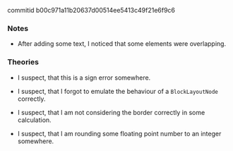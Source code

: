 commitid b00c971a11b20637d00514ee5413c49f21e6f9c6

### Notes

-   After adding some text, I noticed that some elements were overlapping.

### Theories

-   I suspect, that this is a sign error somewhere.

-   I suspect, that I forgot to emulate the behaviour of a `BlockLayoutNode` correctly.

-   I suspect, that I am not considering the border correctly in some calculation.

-   I suspect, that I am rounding some floating point number to an integer somewhere.
